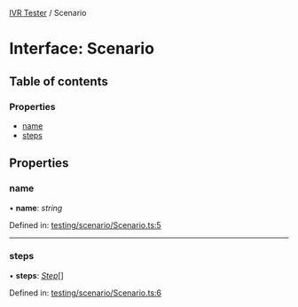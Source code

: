 [IVR Tester](../README.md) / Scenario

# Interface: Scenario

## Table of contents

### Properties

- [name](scenario.md#name)
- [steps](scenario.md#steps)

## Properties

### name

• **name**: *string*

Defined in: [testing/scenario/Scenario.ts:5](https://github.com/SketchingDev/ivr-tester/blob/b3f5d81/packages/ivr-tester/src/testing/scenario/Scenario.ts#L5)

___

### steps

• **steps**: [*Step*](step.md)[]

Defined in: [testing/scenario/Scenario.ts:6](https://github.com/SketchingDev/ivr-tester/blob/b3f5d81/packages/ivr-tester/src/testing/scenario/Scenario.ts#L6)
